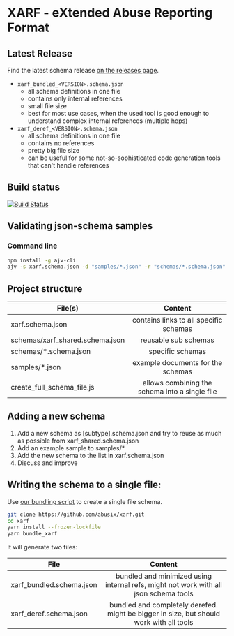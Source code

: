 # XARF - eXtended Abuse Reporting Format

## Latest Release
Find the latest schema release [on the releases page](https://github.com/abusix/xarf/releases).

* `xarf_bundled_<VERSION>.schema.json`
  * all schema definitions in one file
  * contains only internal references
  * small file size
  * best for most use cases, when the used tool is good enough to understand complex internal references (multiple hops)
* `xarf_deref_<VERSION>.schema.json`
  * all schema definitions in one file
  * contains no references
  * pretty big file size
  * can be useful for some not-so-sophisticated code generation tools that can't handle references

## Build status
[![Build Status](https://travis-ci.org/abusix/xarf.svg?branch=master)](https://travis-ci.org/abusix/xarf)

## Validating json-schema samples

### Command line

```bash
npm install -g ajv-cli
ajv -s xarf.schema.json -d "samples/*.json" -r "schemas/*.schema.json"
```

## Project structure

| File(s)                         | Content                                             |
| -----------------------         |:---------------------------------------------------:|
| xarf.schema.json                | contains links to all specific schemas              |
| schemas/xarf_shared.schema.json | reusable sub schemas                                |
| schemas/*.schema.json           | specific schemas                                    |
| samples/*.json                  | example documents for the schemas                   |
| create_full_schema_file.js      | allows combining the schema into a single file      |

## Adding a new schema

1. Add a new schema as [subtype].schema.json and try to reuse as much as possible from xarf_shared.schema.json
2. Add an example sample to samples/*
3. Add the new schema to the list in xarf.schema.json
4. Discuss and improve

## Writing the schema to a single file:

Use [our bundling script](bundle_xarf.js) to create a single file schema. 

```bash
git clone https://github.com/abusix/xarf.git
cd xarf
yarn install --frozen-lockfile
yarn bundle_xarf
```

It will generate two files:

| File                     | Content                                                                                |
| -----------------------  |:--------------------------------------------------------------------------------------:|
| xarf_bundled.schema.json | bundled and minimized using internal refs, might not work with all json schema tools   |
| xarf_deref.schema.json   | bundled and completely derefed. might be bigger in size, but should work with all tools|
